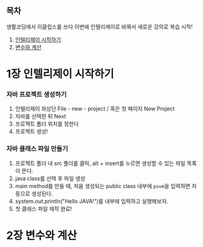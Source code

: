 ## 목차

생활코딩에서 이클립스를 쓰다 이번에 인텔리제이로 바꿔서
새로운 강의로 복습 시작!

1. [인텔리제이 시작하기](#1장-인텔리제이-시작하기)
2. [변수와 계산](#2장-변수와-계산)

# 1장 인텔리제이 시작하기

### 자바 프로젝트 생성하기

1. 인텔리제이 좌상단 File - new - project / 혹은 첫 페이지 New Project
2. 자바를 선택한 뒤 Next
3. 프로젝트 폴더 위치를 정한다
4. 프로젝트 생성!

### 자바 클래스 파일 만들기

1. 프로젝트 폴더 내 src 폴더를 클릭, alt + insert를 누르면 생성할 수 있는 파일 목록이 뜬다.
2. java class를 선택 후 파일 생성
3. main method를 만들 때, 처음 생성되는 public class 내부에 `psvm`을 입력하면 자동으로 생성된다.
4. system.out.println("Hello JAVA!")를 내부에 입력하고 실행해보자.
5. 첫 클래스 파일 제작 완료!

# 2장 변수와 계산
